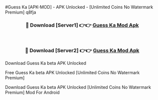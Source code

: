 #Guess Ka [APK-MOD] - APK Unlocked - [Unlimited Coins No Watermark Premium] q8fja



<div align="center">

<h3>🔴 Download [Server1] 👉👉 <a href="https://momento.my/?title=Guess_Ka">Guess Ka Mod Apk</a></h3><br>

<h3>🔴 Download [Server2] 👉👉 <a href="https://momento.my/?title=Guess_Ka">Guess Ka Mod Apk</a></h3>
</div>



Download Guess Ka beta APK Unlocked

Free Guess Ka beta APK Unlocked [Unlimited Coins No Watermark Premium]

Download Guess Ka beta APK Unlocked [Unlimited Coins No Watermark Premium] Mod For Android
